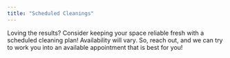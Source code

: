 ```yaml
---
title: "Scheduled Cleanings"
---
```


Loving the results? Consider keeping your space reliable fresh with a scheduled cleaning plan! Availability will vary. So, reach out, and we can try to work you into an available appointment that is best for you!